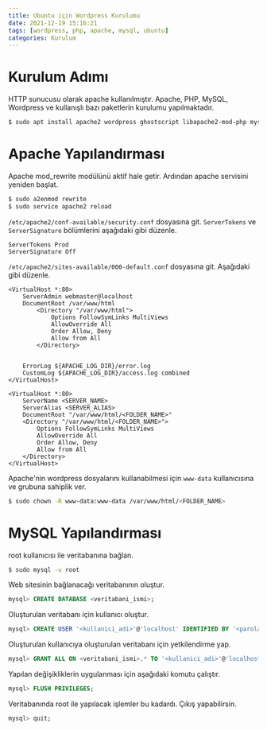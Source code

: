 ```yaml
---
title: Ubuntu için Wordpress Kurulumu
date: 2021-12-19 15:16:21
tags: [wordpress, php, apache, mysql, ubuntu]
categories: Kurulum
---
```

# Kurulum Adımı
HTTP sunucusu olarak apache kullanılmıştır. Apache, PHP, MySQL, Wordpress ve kullanışlı bazı paketlerin kurulumu yapılmaktadır.
```bash
$ sudo apt install apache2 wordpress ghostscript libapache2-mod-php mysql-server php php-mysql php-ldap php-curl php-xml php-mbstring php-imagick php-zip php-bcmath php-intl php-json
```

<!-- more -->

# Apache Yapılandırması
Apache mod_rewrite modülünü aktif hale getir. Ardından apache servisini yeniden başlat.
```bash
$ sudo a2enmod rewrite
$ sudo service apache2 reload
```

``/etc/apache2/conf-available/security.conf`` dosyasına git. ``ServerTokens`` ve ``ServerSignature`` bölümlerini aşağıdaki gibi düzenle.
```apacheconf 
ServerTokens Prod
ServerSignature Off
```

``/etc/apache2/sites-available/000-default.conf`` dosyasına git. Aşağıdaki gibi düzenle.
```apacheconf 
<VirtualHost *:80>
	ServerAdmin webmaster@localhost
	DocumentRoot /var/www/html
    	<Directory "/var/www/html">
        	Options FollowSymLinks MultiViews
        	AllowOverride All
        	Order Allow, Deny
        	Allow from All
    	</Directory>


	ErrorLog ${APACHE_LOG_DIR}/error.log
	CustomLog ${APACHE_LOG_DIR}/access.log combined
</VirtualHost>

<VirtualHost *:80>
    ServerName <SERVER_NAME>
    ServerAlias <SERVER_ALIAS>
    DocumentRoot "/var/www/html/<FOLDER_NAME>"
    <Directory "/var/www/html/<FOLDER_NAME>">
        Options FollowSymLinks MultiViews
        AllowOverride All
        Order Allow, Deny
        Allow from All
    </Directory>
</VirtualHost>
```

Apache'nin wordpress dosyalarını kullanabilmesi için ``www-data`` kullanıcısına ve grubuna sahiplik ver.
```bash
$ sudo chown -R www-data:www-data /var/www/html/<FOLDER_NAME>
```

# MySQL Yapılandırması
root kullanıcısı ile veritabanına bağlan.
```bash
$ sudo mysql -u root
```

Web sitesinin bağlanacağı veritabanının oluştur.
```sql
mysql> CREATE DATABASE <veritabani_ismi>;
```

Oluşturulan veritabanı için kullanıcı oluştur.
```sql
mysql> CREATE USER '<kullanici_adi>'@'localhost' IDENTIFIED BY '<parola>';
```

Oluşturulan kullanıcıya oluşturulan veritabanı için yetkilendirme yap.
```sql
mysql> GRANT ALL ON <veritabani_ismi>.* TO '<kullanici_adi>'@'localhost' WITH GRANT OPTION;
```

Yapılan değişikliklerin uygulanması için aşağıdaki komutu çalıştır.
```sql
mysql> FLUSH PRIVILEGES;
```

Veritabanında root ile yapılacak işlemler bu kadardı. Çıkış yapabilirsin.
```sql
mysql> quit;
```